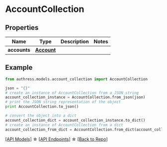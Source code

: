 # AccountCollection


## Properties
Name | Type | Description | Notes
------------ | ------------- | ------------- | -------------
**accounts** | [**Account**](Account.md) |  | 

## Example

```python
from authress.models.account_collection import AccountCollection

json = "{}"
# create an instance of AccountCollection from a JSON string
account_collection_instance = AccountCollection.from_json(json)
# print the JSON string representation of the object
print AccountCollection.to_json()

# convert the object into a dict
account_collection_dict = account_collection_instance.to_dict()
# create an instance of AccountCollection from a dict
account_collection_from_dict = AccountCollection.from_dict(account_collection_dict)
```
[[API Models]](./README.md#documentation-for-models) ☆ [[API Endpoints]](./README.md#documentation-for-api-endpoints) ☆ [[Back to Repo]](../README.md)


